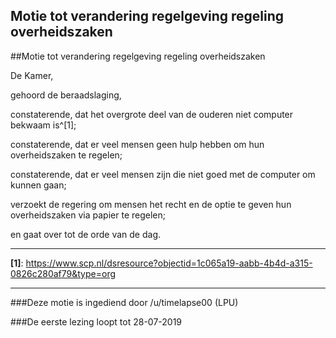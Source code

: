 ## Motie tot verandering regelgeving regeling overheidszaken 
 
##Motie tot verandering regelgeving regeling overheidszaken

De Kamer,

gehoord de beraadslaging,

constaterende, dat het overgrote deel van de ouderen niet computer bekwaam is^[1];

constaterende, dat er veel mensen geen hulp hebben om hun overheidszaken te regelen;

constaterende, dat er veel mensen zijn die niet goed met de computer om kunnen gaan;

verzoekt de regering om mensen het recht en de optie te geven hun overheidszaken via papier te regelen;

en gaat over tot de orde van de dag.

---

**[1]**: https://www.scp.nl/dsresource?objectid=1c065a19-aabb-4b4d-a315-0826c280af79&type=org

--- 

###Deze motie is ingediend door /u/timelapse00 (LPU)

###De eerste lezing loopt tot 28-07-2019